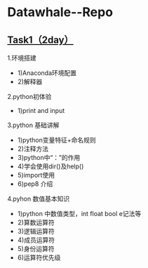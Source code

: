 # Datawhale--Repo

## [Task1（2day）](https://github.com/Jing-Xiaolong/Datawhale--Repo/blob/master/Python%E5%9F%BA%E7%A1%80%20.ipynb)
1.环境搭建<br>
- 1)Anaconda环境配置<br>
- 2)解释器<br>

2.python初体验<br>
- 1)print and input<br>

3.python 基础讲解<br>
- 1)python变量特征+命名规则<br>
- 2)注释方法<br>
- 3)python中“：”的作用<br>
- 4)学会使用dir()及help()<br>
- 5)import使用<br>
- 6)pep8 介绍<br>

4.pyhon 数值基本知识<br>
- 1)python 中数值类型，int float bool e记法等<br>
- 2)算数运算符<br>
- 3)逻辑运算符<br>
- 4)成员运算符<br>
- 5)身份运算符<br>
- 6)运算符优先级<br>
